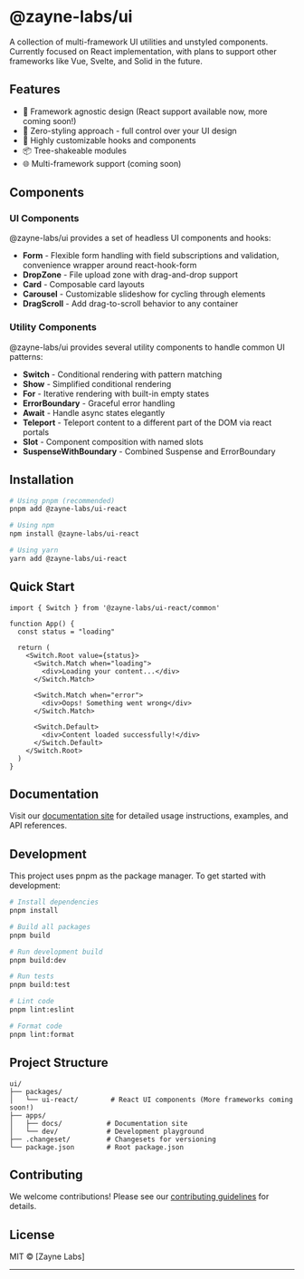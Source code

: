 # @zayne-labs/ui

A collection of multi-framework UI utilities and unstyled components. Currently focused on React implementation, with plans to support other frameworks like Vue, Svelte, and Solid in the future.

## Features

- 🚀 Framework agnostic design (React support available now, more coming soon!)
- 🎨 Zero-styling approach - full control over your UI design
- 🔧 Highly customizable hooks and components
- 📦 Tree-shakeable modules
- 🌐 Multi-framework support (coming soon)

## Components

### UI Components

@zayne-labs/ui provides a set of headless UI components and hooks:

- **Form** - Flexible form handling with field subscriptions and validation, convenience wrapper around react-hook-form
- **DropZone** - File upload zone with drag-and-drop support
- **Card** - Composable card layouts
- **Carousel** - Customizable slideshow for cycling through elements
- **DragScroll** - Add drag-to-scroll behavior to any container

### Utility Components

@zayne-labs/ui provides several utility components to handle common UI patterns:

- **Switch** - Conditional rendering with pattern matching
- **Show** - Simplified conditional rendering
- **For** - Iterative rendering with built-in empty states
- **ErrorBoundary** - Graceful error handling
- **Await** - Handle async states elegantly
- **Teleport** - Teleport content to a different part of the DOM via react portals
- **Slot** - Component composition with named slots
- **SuspenseWithBoundary** - Combined Suspense and ErrorBoundary

## Installation

```bash
# Using pnpm (recommended)
pnpm add @zayne-labs/ui-react

# Using npm
npm install @zayne-labs/ui-react

# Using yarn
yarn add @zayne-labs/ui-react
```

## Quick Start

```tsx
import { Switch } from '@zayne-labs/ui-react/common'

function App() {
  const status = "loading"

  return (
    <Switch.Root value={status}>
      <Switch.Match when="loading">
        <div>Loading your content...</div>
      </Switch.Match>

      <Switch.Match when="error">
        <div>Oops! Something went wrong</div>
      </Switch.Match>

      <Switch.Default>
        <div>Content loaded successfully!</div>
      </Switch.Default>
    </Switch.Root>
  )
}
```

## Documentation

Visit our [documentation site](https://zayne-labs-ui.netlify.app) for detailed usage instructions, examples, and API references.

## Development

This project uses pnpm as the package manager. To get started with development:

```bash
# Install dependencies
pnpm install

# Build all packages
pnpm build

# Run development build
pnpm build:dev

# Run tests
pnpm build:test

# Lint code
pnpm lint:eslint

# Format code
pnpm lint:format
```

## Project Structure

```tree
ui/
├── packages/
│   └── ui-react/        # React UI components (More frameworks coming soon!)
├── apps/
│   ├── docs/           # Documentation site
│   └── dev/            # Development playground
├── .changeset/         # Changesets for versioning
└── package.json        # Root package.json
```

## Contributing

We welcome contributions! Please see our [contributing guidelines](https://github.com/zayne-labs/contribute.git) for details.

## License

MIT © [Zayne Labs]

---
